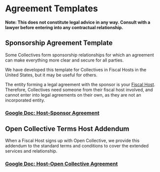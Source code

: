 # Agreement Templates

**Note: This does not constitute legal advice in any way. Consult with a lawyer before entering into any contractual relationship.**

## Sponsorship Agreement Template

Some Collectives form sponsorship relationships for which an agreement can make everything more clear and secure for all parties. 

We have developed this template for Collectives in Fiscal Hosts in the United States, but it may be useful for others.

The entity forming a legal agreement with the sponsor is your [Fiscal Host](./). Therefore, Collectives need someone from their fiscal host involved, and cannot enter into legal agreements on their own, as they are not an incorporated entity.

### [Google Doc: Host-Sponsor Agreement](https://docs.google.com/document/d/1XpvL_xvihB3T9CHf7dzqmCfb7nMxpPR2zhtnmiRyPaU/copy)

## Open Collective Terms Host Addendum

When a Fiscal Host signs up with Open Collective, we provide this addendum to the standard terms and conditions to cover the extended services and relationship.

### [Google Doc: Host-Open Collective Agreement](https://docs.google.com/document/d/1zID7rcWhJ-2ENzL8PoT2iUPgMJPy5yvOO-ACUUW66lw/copy) 

### 

